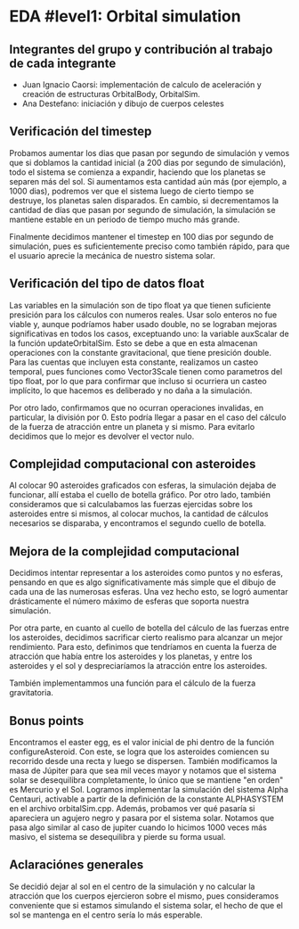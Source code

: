 # EDA #level1: Orbital simulation

## Integrantes del grupo y contribución al trabajo de cada integrante

* Juan Ignacio Caorsi: implementación de calculo de aceleración y creación de estructuras OrbitalBody, OrbitalSim.
* Ana Destefano: iniciación y dibujo de cuerpos celestes

## Verificación del timestep

Probamos aumentar los dias que pasan por segundo de simulación y vemos que si doblamos la cantidad inicial (a 200 dias por segundo de simulación), todo el sistema se comienza a expandir, haciendo que los planetas se separen más del sol.
Si aumentamos esta cantidad aún más (por ejemplo, a 1000 dias), podremos ver que el sistema luego de cierto tiempo se destruye, los planetas salen disparados.
En cambio, si decrementamos la cantidad de días que pasan por segundo de simulación, la simulación se mantiene estable en un periodo de tiempo mucho más grande.

Finalmente decidimos mantener el timestep en 100 dias por segundo de simulación, pues es suficientemente preciso como también rápido, para que el usuario aprecie la mecánica de nuestro sistema solar.

## Verificación del tipo de datos float

Las variables en la simulación son de tipo float ya que tienen suficiente presición para los cálculos con numeros reales. Usar solo enteros no fue viable y, aunque podríamos haber 
usado double, no se lograban mejoras significativas en todos los casos, exceptuando uno: la variable auxScalar de la función updateOrbitalSim. Esto se debe a que en esta almacenan operaciones 
con la constante gravitacional, que tiene presición double. Para las cuentas que incluyen esta constante, realizamos un casteo temporal, pues funciones como Vector3Scale tienen como 
parametros del tipo float, por lo que para confirmar que incluso si ocurriera un casteo implícito, lo que hacemos es deliberado y no daña a la simulación.

Por otro lado, confirmamos que no ocurran operaciones invalidas, en particular, la división por 0. Esto podría llegar a pasar en el caso del cálculo de la fuerza de atracción entre un planeta y 
si mismo. Para evitarlo decidimos que lo mejor es devolver el vector nulo.

## Complejidad computacional con asteroides

Al colocar 90 asteroides graficados con esferas, la simulación dejaba de funcionar, allí estaba el cuello de botella gráfico.
Por otro lado, también consideramos que si calculabamos las fuerzas ejercidas sobre los asteroides entre si mismos, al colocar muchos,
la cantidad de cálculos necesarios se disparaba, y encontramos el segundo cuello de botella.


## Mejora de la complejidad computacional

Decidimos intentar representar a los asteroides como puntos y no esferas, pensando en que es algo 
significativamente más simple que el dibujo de cada una de las numerosas esferas. Una vez hecho esto,
se logró aumentar drásticamente el número máximo de esferas que soporta nuestra simulación.

Por otra parte, en cuanto al cuello de botella del cálculo de las fuerzas entre los asteroides, decidimos sacrificar cierto realismo para alcanzar un mejor rendimiento.
Para esto, definimos que tendríamos en cuenta la fuerza de atracción que había entre los asteroides y los planetas, y entre los asteroides y el sol y despreciaríamos la atracción entre los asteroides.

También implementammos una función para el cálculo de la fuerza gravitatoria.

## Bonus points

Encontramos el easter egg, es el valor inicial de phi dentro de la función configureAsteroid. Con este, se logra que los asteroides comiencen su recorrido desde una recta y luego se dispersen. 
También modificamos la masa de Júpiter para que sea mil veces mayor y notamos que el sistema solar se desequilibra completamente, lo único que se mantiene "en orden" es Mercurio y el Sol.
Logramos implementar la simulación del sistema Alpha Centauri, activable a partir de la definición de la constante ALPHASYSTEM en el archivo orbitalSim.cpp. 
Además, probamos ver qué pasaría si apareciera un agujero negro y pasara por el sistema solar. Notamos que pasa algo similar al caso de jupiter cuando lo hicimos 1000 veces más masivo, el sistema se desequilibra y pierde su forma usual.
## Aclaraciónes generales

Se decidió dejar al sol en el centro de la simulación y no calcular la atracción que los cuerpos ejercieron sobre el mismo, pues consideramos conveniente que si estamos simulando el sistema solar,
el hecho de que el sol se mantenga en el centro sería lo más esperable.




